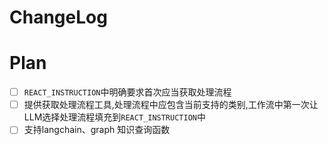 # ChangeLog



# Plan
- [ ] `REACT_INSTRUCTION`中明确要求首次应当获取处理流程
- [ ] 提供获取处理流程工具,处理流程中应包含当前支持的类别,工作流中第一次让LLM选择处理流程填充到`REACT_INSTRUCTION`中
- [ ] 支持langchain、graph 知识查询函数